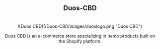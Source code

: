 ## <p align="center">Duos-CBD</p>

<br />
<div align="center">
![Duos CBD](/Duos-CBD/images/duoslogo.png "Duos CBD")
</div>
<p  align="center">Duos CBD is an e-commerce store specializing in hemp products built on the Shopify platform.</p>
